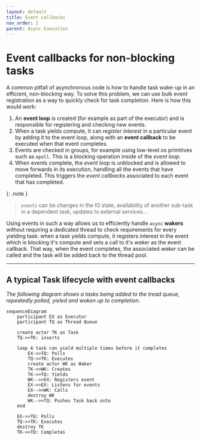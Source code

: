 ```yaml
---
layout: default
title: Event callbacks
nav_order: 2
parent: Async Execution
---
```


# Event callbacks for non-blocking tasks

A common pitfall of asynchronous code is how to handle task wake-up in an efficient, non-blocking way. To solve this problem, we can use bulk event registration as a way to quickly check for task completion. Here is how this would work:

1. An **event loop** is created (for example as part of the executor) and is responsible for registering and checking new events.
2. When a task yields compute, it can *register interest* in a particular event by adding it to the event loop, along with an **event callback** to be executed when that event completes.
3. Events are checked in groups, for example using low-level os primitives such as `epoll`. This is a blocking operation inside of the *event loop.*
4. When events complete, the *event loop* is unblocked and is allowed to move forwards in its execution, handling all the events that have completed. This triggers the *event callbacks* associated to each event that has completed.

{: .note }
> `events` can be changes in the IO state, availability of another sub-task in a dependent task, updates to external services...

Using events in such a way allows us to efficiently handle `async` **wakers** without requiring a dedicated thread to check requirements for every yielding task: when a task yields compute, it registers interest in the event which is blocking it's compute and sets a call to it's *waker* as the event callback. That way, when the event completes, the associated *waker* can be called and the task will be added back to the thread pool.

---

## A typical Task lifecycle with event callbacks

*The following diagram shows a tasks being added to the tread queue, repeatedly polled, yieled and woken up to completion.*

```mermaid
sequenceDiagram
	participant EX as Executor
	participant TQ as Thread Queue

    create actor TK as Task
    TQ->>TK: inserts

    loop A task can yield multiple times before it completes
        EX->>TQ: Polls
        TQ->>TK: Executes
        create actor WK as Waker
        TK->>WK: Creates
        TK->>TQ: Yields
        WK-->>EX: Registers event
        EX->>EX: Listens for events
        EX-->>WK: Calls
        destroy WK
        WK-->>TQ: Pushes Task back onto
    end

    EX->>TQ: Polls
    TQ->>TK: Executes
    destroy TK
    TK->>TQ: Completes
```
